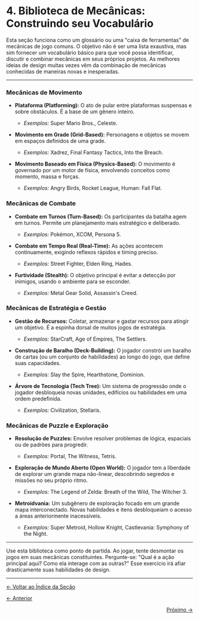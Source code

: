 # 4. Biblioteca de Mecânicas: Construindo seu Vocabulário

Esta seção funciona como um glossário ou uma "caixa de ferramentas" de mecânicas de jogo comuns. O objetivo não é ser uma lista exaustiva, mas sim fornecer um vocabulário básico para que você possa identificar, discutir e combinar mecânicas em seus próprios projetos. As melhores ideias de design muitas vezes vêm da combinação de mecânicas conhecidas de maneiras novas e inesperadas.

--- 

### Mecânicas de Movimento

-   **Plataforma (Platforming):** O ato de pular entre plataformas suspensas e sobre obstáculos. É a base de um gênero inteiro.
    -   *Exemplos:* Super Mario Bros., Celeste.

-   **Movimento em Grade (Grid-Based):** Personagens e objetos se movem em espaços definidos de uma grade.
    -   *Exemplos:* Xadrez, Final Fantasy Tactics, Into the Breach.

-   **Movimento Baseado em Física (Physics-Based):** O movimento é governado por um motor de física, envolvendo conceitos como momento, massa e forças.
    -   *Exemplos:* Angry Birds, Rocket League, Human: Fall Flat.

### Mecânicas de Combate

-   **Combate em Turnos (Turn-Based):** Os participantes da batalha agem em turnos. Permite um planejamento mais estratégico e deliberado.
    -   *Exemplos:* Pokémon, XCOM, Persona 5.

-   **Combate em Tempo Real (Real-Time):** As ações acontecem continuamente, exigindo reflexos rápidos e timing preciso.
    -   *Exemplos:* Street Fighter, Elden Ring, Hades.

-   **Furtividade (Stealth):** O objetivo principal é evitar a detecção por inimigos, usando o ambiente para se esconder.
    -   *Exemplos:* Metal Gear Solid, Assassin's Creed.

### Mecânicas de Estratégia e Gestão

-   **Gestão de Recursos:** Coletar, armazenar e gastar recursos para atingir um objetivo. É a espinha dorsal de muitos jogos de estratégia.
    -   *Exemplos:* StarCraft, Age of Empires, The Settlers.

-   **Construção de Baralho (Deck-Building):** O jogador constrói um baralho de cartas (ou um conjunto de habilidades) ao longo do jogo, que define suas capacidades.
    -   *Exemplos:* Slay the Spire, Hearthstone, Dominion.

-   **Árvore de Tecnologia (Tech Tree):** Um sistema de progressão onde o jogador desbloqueia novas unidades, edifícios ou habilidades em uma ordem predefinida.
    -   *Exemplos:* Civilization, Stellaris.

### Mecânicas de Puzzle e Exploração

-   **Resolução de Puzzles:** Envolve resolver problemas de lógica, espaciais ou de padrões para progredir.
    -   *Exemplos:* Portal, The Witness, Tetris.

-   **Exploração de Mundo Aberto (Open World):** O jogador tem a liberdade de explorar um grande mapa não-linear, descobrindo segredos e missões no seu próprio ritmo.
    -   *Exemplos:* The Legend of Zelda: Breath of the Wild, The Witcher 3.

-   **Metroidvania:** Um subgênero de exploração focado em um grande mapa interconectado. Novas habilidades e itens desbloqueiam o acesso a áreas anteriormente inacessíveis.
    -   *Exemplos:* Super Metroid, Hollow Knight, Castlevania: Symphony of the Night.

--- 

Use esta biblioteca como ponto de partida. Ao jogar, tente desmontar os jogos em suas mecânicas constituintes. Pergunte-se: "Qual é a ação principal aqui? Como ela interage com as outras?" Esse exercício irá afiar drasticamente suas habilidades de design.

---
<p align="left">
   <a href="../../README.md"><- Voltar ao Índice da Seção</a>
</p>
<p align="left">
   <a href="3.Balanceamento.md"><- Anterior</a>
</p>
<p align="right">
   <a href="../../3.A_Experiencia_do_Jogador-Criando_Emocoes_e_Engajamento/1.Psicologia_do_Jogador.md">Próximo -></a>
</p>